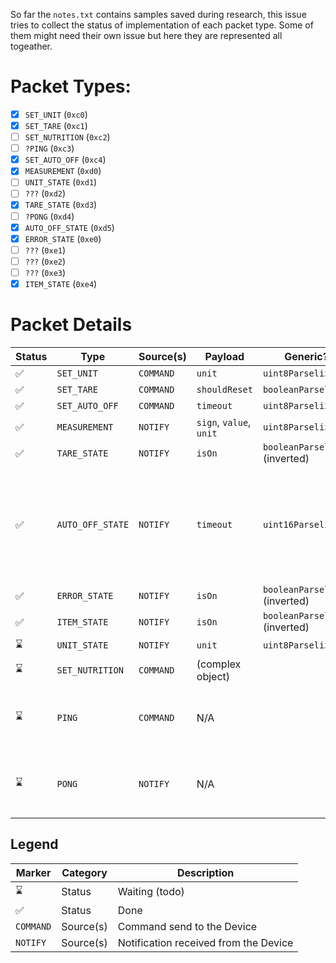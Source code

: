 So far the `notes.txt` contains samples saved during research, this issue tries to collect the status of implementation of each packet type. Some of them might need their own issue but here they are represented all togeather.

# Packet Types:

- [x] `SET_UNIT` (`0xc0`)
- [x] `SET_TARE` (`0xc1`)
- [ ] `SET_NUTRITION` (`0xc2`)
- [ ] `?PING` (`0xc3`)
- [x] `SET_AUTO_OFF` (`0xc4`)
- [x] `MEASUREMENT` (`0xd0`)
- [ ] `UNIT_STATE` (`0xd1`)
- [ ] `???` (`0xd2`)
- [x] `TARE_STATE` (`0xd3`)
- [ ] `?PONG` (`0xd4`)
- [x] `AUTO_OFF_STATE` (`0xd5`)
- [x] `ERROR_STATE` (`0xe0`)
- [ ] `???` (`0xe1`)
- [ ] `???` (`0xe2`)
- [ ] `???` (`0xe3`)
- [x] `ITEM_STATE` (`0xe4`)

# Packet Details

| Status | Type             | Source(s) | Payload                 | Generic?                       | Notes                                                                   |
| ------ | ---------------- | --------- | ----------------------- | ------------------------------ | ----------------------------------------------------------------------- |
| ✅     | `SET_UNIT`       | `COMMAND` | `unit`                  | `uint8Parselizer`              |                                                                         |
| ✅     | `SET_TARE`       | `COMMAND` | `shouldReset`           | `booleanParselizer`            |                                                                         |
| ✅     | `SET_AUTO_OFF`   | `COMMAND` | `timeout`               | `uint8Parselizer`              |                                                                         |
| ✅     | `MEASUREMENT`    | `NOTIFY`  | `sign`, `value`, `unit` | `uint8Parselizer`              |                                                                         |
| ✅     | `TARE_STATE`     | `NOTIFY`  | `isOn`                  | `booleanParselizer` (inverted) |                                                                         |
| ✅     | `AUTO_OFF_STATE` | `NOTIFY`  | `timeout`               | `uint16Parselizer`             | the value is the same as for command with the exception of extra 0 byte |
| ✅     | `ERROR_STATE`    | `NOTIFY`  | `isOn`                  | `booleanParselizer` (inverted) |                                                                         |
| ✅     | `ITEM_STATE`     | `NOTIFY`  | `isOn`                  | `booleanParselizer` (inverted) |                                                                         |
| ⌛     | `UNIT_STATE`     | `NOTIFY`  | `unit`                  | `uint8Parselizer`              |                                                                         |
| ⌛     | `SET_NUTRITION`  | `COMMAND` | (complex object)        |                                |                                                                         |
| ⌛     | `PING`           | `COMMAND` | N/A                     |                                | not sure what this is, maybe a wakeup request?                          |
| ⌛     | `PONG`           | `NOTIFY`  | N/A                     |                                | not sure what this is, maybe a wakeup response?                         |

## Legend

| Marker    | Category  | Description                           |
| --------- | --------- | ------------------------------------- |
| ⌛        | Status    | Waiting (todo)                        |
| ✅        | Status    | Done                                  |
| `COMMAND` | Source(s) | Command send to the Device            |
| `NOTIFY`  | Source(s) | Notification received from the Device |
